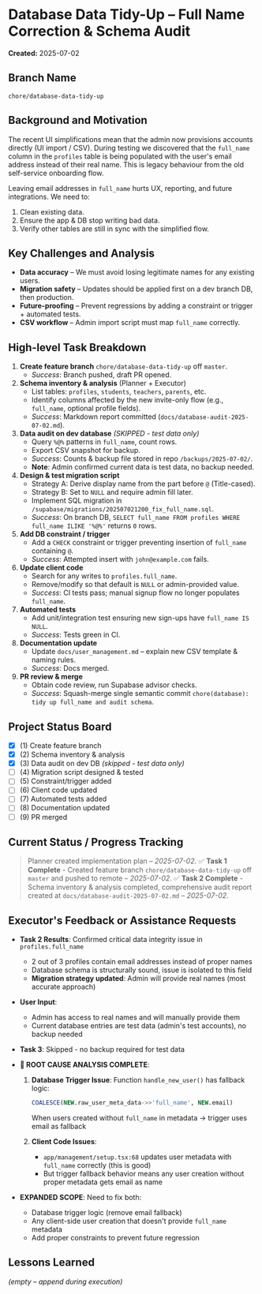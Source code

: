 # Database Data Tidy-Up – Full Name Correction & Schema Audit

**Created:** 2025-07-02

## Branch Name
`chore/database-data-tidy-up`

## Background and Motivation
The recent UI simplifications mean that the admin now provisions accounts directly (UI import / CSV). During testing we discovered that the `full_name` column in the `profiles` table is being populated with the user's email address instead of their real name. This is legacy behaviour from the old self-service onboarding flow.  

Leaving email addresses in `full_name` hurts UX, reporting, and future integrations. We need to:  
1. Clean existing data.  
2. Ensure the app & DB stop writing bad data.  
3. Verify other tables are still in sync with the simplified flow.

## Key Challenges and Analysis
- **Data accuracy** – We must avoid losing legitimate names for any existing users.  
- **Migration safety** – Updates should be applied first on a dev branch DB, then production.  
- **Future-proofing** – Prevent regressions by adding a constraint or trigger + automated tests.  
- **CSV workflow** – Admin import script must map `full_name` correctly.

## High-level Task Breakdown
1. **Create feature branch** `chore/database-data-tidy-up` off `master`.
   - *Success*: Branch pushed, draft PR opened.
2. **Schema inventory & analysis** (Planner + Executor)
   - List tables: `profiles`, `students`, `teachers`, `parents`, etc.  
   - Identify columns affected by the new invite-only flow (e.g., `full_name`, optional profile fields).  
   - *Success*: Markdown report committed (`docs/database-audit-2025-07-02.md`).
3. **Data audit on dev database** *(SKIPPED - test data only)*
   - Query `%@%` patterns in `full_name`, count rows.  
   - Export CSV snapshot for backup.  
   - *Success*: Counts & backup file stored in repo `/backups/2025-07-02/`.
   - **Note**: Admin confirmed current data is test data, no backup needed.
4. **Design & test migration script**
   - Strategy A: Derive display name from the part before `@` (Title-cased).  
   - Strategy B: Set to `NULL` and require admin fill later.  
   - Implement SQL migration in `/supabase/migrations/202507021200_fix_full_name.sql`.  
   - *Success*: On branch DB, `SELECT full_name FROM profiles WHERE full_name ILIKE '%@%'` returns `0` rows.
5. **Add DB constraint / trigger**
   - Add a `CHECK` constraint or trigger preventing insertion of `full_name` containing `@`.  
   - *Success*: Attempted insert with `john@example.com` fails.
6. **Update client code**
   - Search for any writes to `profiles.full_name`.  
   - Remove/modify so that default is `NULL` or admin-provided value.  
   - *Success*: CI tests pass; manual signup flow no longer populates `full_name`.
7. **Automated tests**
   - Add unit/integration test ensuring new sign-ups have `full_name IS NULL`.  
   - *Success*: Tests green in CI.
8. **Documentation update**
   - Update `docs/user_management.md` – explain new CSV template & naming rules.  
   - *Success*: Docs merged.
9. **PR review & merge**
   - Obtain code review, run Supabase advisor checks.  
   - *Success*: Squash-merge single semantic commit `chore(database): tidy up full_name and audit schema`.

## Project Status Board
- [x] (1) Create feature branch
- [x] (2) Schema inventory & analysis
- [x] (3) Data audit on dev DB *(skipped - test data only)*
- [ ] (4) Migration script designed & tested
- [ ] (5) Constraint/trigger added
- [ ] (6) Client code updated
- [ ] (7) Automated tests added
- [ ] (8) Documentation updated
- [ ] (9) PR merged

## Current Status / Progress Tracking
> Planner created implementation plan – *2025-07-02*.
> ✅ **Task 1 Complete** - Created feature branch `chore/database-data-tidy-up` off `master` and pushed to remote – *2025-07-02*.
> ✅ **Task 2 Complete** - Schema inventory & analysis completed, comprehensive audit report created at `docs/database-audit-2025-07-02.md` – *2025-07-02*.

## Executor's Feedback or Assistance Requests
- **Task 2 Results**: Confirmed critical data integrity issue in `profiles.full_name`
  - 2 out of 3 profiles contain email addresses instead of proper names
  - Database schema is structurally sound, issue is isolated to this field
  - **Migration strategy updated**: Admin will provide real names (most accurate approach)
- **User Input**: 
  - Admin has access to real names and will manually provide them
  - Current database entries are test data (admin's test accounts), no backup needed
- **Task 3**: Skipped - no backup required for test data

- **🎯 ROOT CAUSE ANALYSIS COMPLETE**: 
  1. **Database Trigger Issue**: Function `handle_new_user()` has fallback logic:
     ```sql
     COALESCE(NEW.raw_user_meta_data->>'full_name', NEW.email)
     ```
     When users created without `full_name` in metadata → trigger uses email as fallback
  
  2. **Client Code Issues**: 
     - `app/management/setup.tsx:68` updates user metadata with `full_name` correctly (this is good)
     - But trigger fallback behavior means any user creation without proper metadata gets email as name

- **EXPANDED SCOPE**: Need to fix both:
  - Database trigger logic (remove email fallback)
  - Any client-side user creation that doesn't provide `full_name` metadata
  - Add proper constraints to prevent future regression

## Lessons Learned
*(empty – append during execution)* 